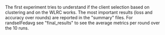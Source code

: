 The first experiment tries to understand if the client selection based on clustering and on the WLRC works.
The most important results (loss and accuracy over rounds) are reported in the "summary" files.
For randselFedavg see "final_results" to see the average metrics per round over the 10 runs.
